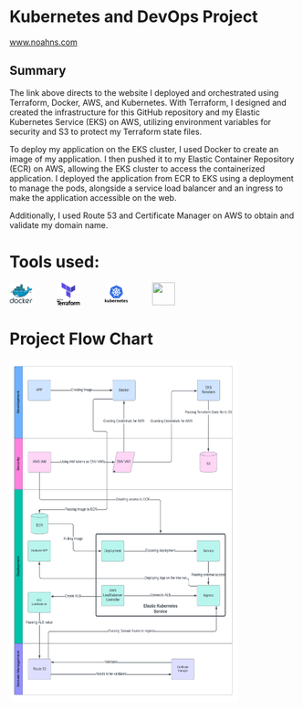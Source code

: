 # Kubernetes and DevOps Project

www.noahns.com

## Summary
The link above directs to the website I deployed and orchestrated using Terraform, Docker, AWS, and Kubernetes. With Terraform, I designed and created the infrastructure for this GitHub repository and my Elastic Kubernetes Service (EKS) on AWS, utilizing environment variables for security and S3 to protect my Terraform state files.

To deploy my application on the EKS cluster, I used Docker to create an image of my application. I then pushed it to my Elastic Container Repository (ECR) on AWS, allowing the EKS cluster to access the containerized application. I deployed the application from ECR to EKS using a deployment to manage the pods, alongside a service load balancer and an ingress to make the application accessible on the web.

Additionally, I used Route 53 and Certificate Manager on AWS to obtain and validate my domain name.

# Tools used:
<div>
  <img src="https://github.com/devicons/devicon/blob/master/icons/docker/docker-original-wordmark.svg" width="40" height="40"/>&nbsp;&nbsp;&nbsp;&nbsp;&nbsp;&nbsp;&nbsp;&nbsp;&nbsp;&nbsp;
  <img src="https://github.com/devicons/devicon/blob/master/icons/terraform/terraform-original-wordmark.svg" width="40" height="40"/>&nbsp;&nbsp;&nbsp;&nbsp;&nbsp;&nbsp;&nbsp;&nbsp;&nbsp;&nbsp;
  <img src="https://github.com/devicons/devicon/blob/master/icons/kubernetes/kubernetes-original-wordmark.svg" width="40" height="40"/>&nbsp;&nbsp;&nbsp;&nbsp;&nbsp;&nbsp;&nbsp;&nbsp;&nbsp;&nbsp;
  <img src="https://upload.wikimedia.org/wikipedia/commons/9/93/Amazon_Web_Services_Logo.svg" width="40" height="40"/>
</div>

# Project Flow Chart

<img src="Images/ProjectFlowChart2.png" width="400" height="600"/>
